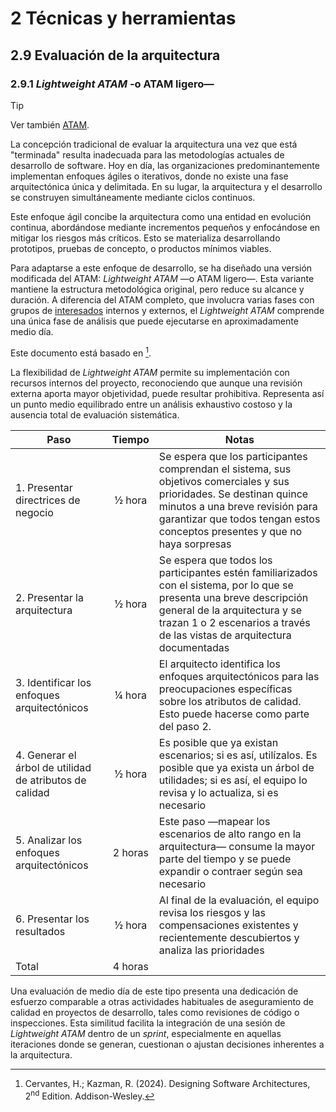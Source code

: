 
# 2 Técnicas y herramientas

## 2.9 Evaluación de la arquitectura

### 2.9.1 *Lightweight ATAM* -o ATAM ligero—

> [!TIP]
> Ver también [ATAM](./2_9_1_ATAM.md).

La concepción tradicional de evaluar la arquitectura una vez que está
"terminada" resulta inadecuada para las metodologías actuales de desarrollo de
software. Hoy en día, las organizaciones predominantemente implementan enfoques
ágiles o iterativos, donde no existe una fase arquitectónica única y delimitada.
En su lugar, la arquitectura y el desarrollo se construyen simultáneamente
mediante ciclos continuos.

Este enfoque ágil concibe la arquitectura como una entidad en evolución
continua, abordándose mediante incrementos pequeños y enfocándose en mitigar los
riesgos más críticos. Esto se materializa desarrollando prototipos, pruebas de
concepto, o productos mínimos viables.

Para adaptarse a este enfoque de desarrollo, se ha diseñado una versión
modificada del ATAM: *Lightweight ATAM* —o ATAM ligero—. Esta variante mantiene
la estructura metodológica original, pero reduce su alcance y duración. A
diferencia del ATAM completo, que involucra varias fases con grupos de
[interesados](/4_Conceptos/4_Interesado.md) internos y externos, el *Lightweight
ATAM* comprende una única fase de análisis que puede ejecutarse en
aproximadamente medio día.

Este documento está basado en [^1].

[^1]: Cervantes, H.; Kazman, R. (2024). Designing Software Architectures,
    2<sup>nd</sup> Edition. Addison-Wesley.

La flexibilidad de *Lightweight ATAM* permite su implementación con recursos
internos del proyecto, reconociendo que aunque una revisión externa aporta mayor
objetividad, puede resultar prohibitiva. Representa así un punto medio
equilibrado entre un análisis exhaustivo costoso y la ausencia total de
evaluación sistemática.

| Paso | Tiempo | Notas|
| ---- | :----: | ---- |
| 1. Presentar directrices de negocio | ½ hora | Se espera que los participantes comprendan el sistema, sus objetivos comerciales y sus prioridades. Se destinan quince minutos a una breve revisión para garantizar que todos tengan estos conceptos presentes y que no haya sorpresas |
| 2. Presentar la arquitectura | ½ hora | Se espera que todos los participantes estén familiarizados con el sistema, por lo que se presenta una breve descripción general de la arquitectura y se trazan 1 o 2 escenarios a través de las vistas de arquitectura documentadas |
| 3. Identificar los enfoques arquitectónicos | ¼ hora | El arquitecto identifica los enfoques arquitectónicos para las preocupaciones específicas sobre los atributos de calidad. Esto puede hacerse como parte del paso 2. |
| 4. Generar el árbol de utilidad de atributos de calidad | ½ hora |  Es posible que ya existan escenarios; si es así, utilízalos. Es posible que ya exista un árbol de utilidades; si es así, el equipo lo revisa y lo actualiza, si es necesario |
| 5. Analizar los enfoques arquitectónicos | 2 horas | Este paso —mapear los escenarios de alto rango en la arquitectura— consume la mayor parte del tiempo y se puede expandir o contraer según sea necesario |
| 6. Presentar los resultados | ½ hora | Al final de la evaluación, el equipo revisa los riesgos y las compensaciones existentes y recientemente descubiertos y analiza las prioridades |
| Total | 4 horas| |

Una evaluación de medio día de este tipo presenta una dedicación de esfuerzo
comparable a otras actividades habituales de aseguramiento de calidad en
proyectos de desarrollo, tales como revisiones de código o inspecciones. Esta
similitud facilita la integración de una sesión de *Lightweight ATAM* dentro de
un *sprint*, especialmente en aquellas iteraciones donde se generan, cuestionan
o ajustan decisiones inherentes a la arquitectura.

